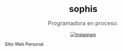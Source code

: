 <!-- Header 
<p align="center">
    <img src="LINK A TU IMAGEN" alt="Profile Picture" width="230" height="250">
</p> -->
<!-- Name and Introduction -->
<h1 align="center";>sophis</h1>
<p align="center" style="color: #555; font-size: 18px;">Programadora en proceso.</p>
<!-- Social Media Links -->
<p align="center">
    <a href="https://www.instagram.com/sophis.mz">
        <img src="https://img.shields.io/badge/Instagram-E4405F?style=for-the-badge&logo=instagram&logoColor=white" alt="Instagram">
    </a>
</p>
<!-- About Me
<ul>
  <li style="color: #555;">👩‍💻 aki programando.</li>
  <li style="color: #555;">🌱 pura naturaleza.</li>
  <li style="color: #555;">📚 tratando de romanzitar esto.</li>
</ul>
<b>&copy; 2024 Todos los Derechos : Mi</b><br>
<b>&reg;</b> -->
<!-- Social Media Links -->
Sitio Web Personal.
